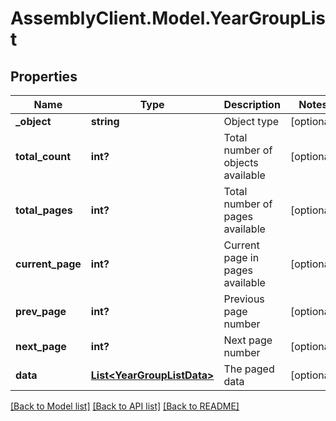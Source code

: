# AssemblyClient.Model.YearGroupList
## Properties

Name | Type | Description | Notes
------------ | ------------- | ------------- | -------------
**_object** | **string** | Object type | [optional] 
**total_count** | **int?** | Total number of objects available | [optional] 
**total_pages** | **int?** | Total number of pages available | [optional] 
**current_page** | **int?** | Current page in pages available | [optional] 
**prev_page** | **int?** | Previous page number | [optional] 
**next_page** | **int?** | Next page number | [optional] 
**data** | [**List&lt;YearGroupListData&gt;**](YearGroupListData.md) | The paged data | [optional] 

[[Back to Model list]](../README.md#documentation-for-models) [[Back to API list]](../README.md#documentation-for-api-endpoints) [[Back to README]](../README.md)

